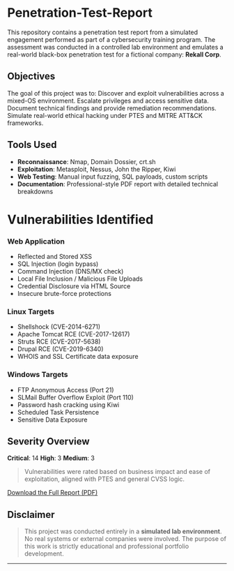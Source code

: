 # Penetration-Test-Report
This repository contains a penetration test report from a simulated engagement performed as part of a cybersecurity training program. The assessment was conducted in a controlled lab environment and emulates a real-world black-box penetration test for a fictional company: **Rekall Corp**.

##  Objectives
The goal of this project was to:
Discover and exploit vulnerabilities across a mixed-OS environment.
Escalate privileges and access sensitive data.
Document technical findings and provide remediation recommendations.
Simulate real-world ethical hacking under PTES and MITRE ATT&CK frameworks.

## Tools Used
- **Reconnaissance**: Nmap, Domain Dossier, crt.sh
- **Exploitation**: Metasploit, Nessus, John the Ripper, Kiwi
- **Web Testing**: Manual input fuzzing, SQL payloads, custom scripts
- **Documentation**: Professional-style PDF report with detailed technical breakdowns

# Vulnerabilities Identified

### Web Application
- Reflected and Stored XSS
- SQL Injection (login bypass)
- Command Injection (DNS/MX check)
- Local File Inclusion / Malicious File Uploads
- Credential Disclosure via HTML Source
- Insecure brute-force protections

### Linux Targets
- Shellshock (CVE-2014-6271)
- Apache Tomcat RCE (CVE-2017-12617)
- Struts RCE (CVE-2017-5638)
- Drupal RCE (CVE-2019-6340)
- WHOIS and SSL Certificate data exposure

### Windows Targets
- FTP Anonymous Access (Port 21)
- SLMail Buffer Overflow Exploit (Port 110)
- Password hash cracking using Kiwi
- Scheduled Task Persistence
- Sensitive Data Exposure

## Severity Overview
**Critical**: 14
**High**: 3
**Medium**: 3

> Vulnerabilities were rated based on business impact and ease of exploitation, aligned with PTES and general CVSS logic.


[Download the Full Report (PDF)](./Rekall_Penetration_Test_Report.pdf)


## Disclaimer

> This project was conducted entirely in a **simulated lab environment**. No real systems or external companies were involved. The purpose of this work is strictly educational and professional portfolio development.

---
